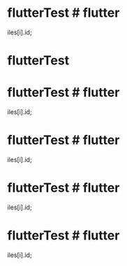 # flutterTest # flutter
iles[i].id;
# flutterTest
# flutterTest # flutter
iles[i].id;
# flutterTest # flutter
iles[i].id;
# flutterTest # flutter
iles[i].id;
# flutterTest # flutter
iles[i].id;
